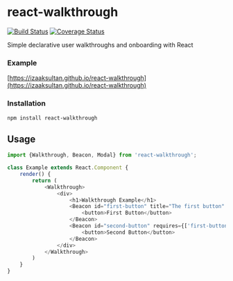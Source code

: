 # react-walkthrough
[![Build Status](https://travis-ci.org/IzaakSultan/react-walkthrough.svg?branch=master)](https://travis-ci.org/IzaakSultan/react-walkthrough)
[![Coverage Status](https://coveralls.io/repos/github/IzaakSultan/react-walkthrough/badge.svg?branch=master)](https://coveralls.io/github/IzaakSultan/react-walkthrough?branch=master)

Simple declarative user walkthroughs and onboarding with React

### Example
[https://izaaksultan.github.io/react-walkthrough](https://izaaksultan.github.io/react-walkthrough)

### Installation
`npm install react-walkthrough`

## Usage

```javascript
import {Walkthrough, Beacon, Modal} from 'react-walkthrough';

class Example extends React.Component {
    render() {
        return (
            <Walkthrough>
                <div>
                    <h1>Walkthrough Example</h1>
                    <Beacon id="first-button" title="The first button" description="This is the first button">
                        <button>First Button</button>
                    </Beacon>
                    <Beacon id="second-button" requires={['first-button']} title="The second button" description="This is the second button">
                        <button>Second Button</button>
                    </Beacon>
                </div>
            </Walkthrough>
        )
    }
}
```
